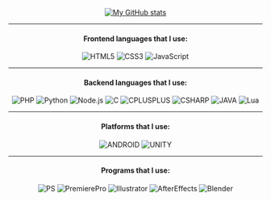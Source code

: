 <div>
  
<div align="center">
  
[![My GitHub stats](https://github-readme-stats.vercel.app/api?username=respunn&theme=omni&show_icons=true)](https://github.com/anuraghazra/github-readme-stats)
<hr>
  
#### Frontend languages that I use:
![HTML5](https://img.shields.io/badge/-HTML5-222222?style=flat&logo=html5)
![CSS3](https://img.shields.io/badge/-CSS3-222222?style=flat&logo=css3)
![JavaScript](https://img.shields.io/badge/-JavaScript-222222?style=flat&logo=javascript)
<hr>
  
#### Backend languages that I use:
![PHP](https://img.shields.io/badge/-PHP-222222?style=flat&logo=php)
![Python](https://img.shields.io/badge/-Python-222222?style=flat&logo=python)
![Node.js](https://img.shields.io/badge/-Node.js-222222?style=flat&logo=node.js)
![C](https://img.shields.io/badge/-C-222222?style=flat&logo=c)
![CPLUSPLUS](https://img.shields.io/badge/-C++-222222?style=flat&logo=cplusplus)
![CSHARP](https://img.shields.io/badge/-C%20Sharp-222222?style=flat&logo=csharp)
![JAVA](https://img.shields.io/badge/-Java-222222?style=flat&logo=java)
![Lua](https://img.shields.io/badge/-Lua-222222?style=flat&logo=lua)
<hr>

#### Platforms that I use:
![ANDROID](https://img.shields.io/badge/-Android-222222?style=flat&logo=android)
![UNITY](https://img.shields.io/badge/-Unity-222222?style=flat&logo=unity)
<hr>

#### Programs that I use:
![PS](https://img.shields.io/badge/-Photoshop-222222?style=flat&logo=adobephotoshop)
![PremierePro](https://img.shields.io/badge/-Premiere%20Pro-222222?style=flat&logo=adobepremierepro)
![Illustrator](https://img.shields.io/badge/-Illustrator-222222?style=flat&logo=adobeillustrator)
![AfterEffects](https://img.shields.io/badge/-After%20Effects-222222?style=flat&logo=adobeaftereffects)
![Blender](https://img.shields.io/badge/-Blender-222222?style=flat&logo=blender)
  
</div>

